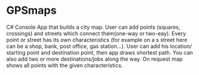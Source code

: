 # GPSmaps
C# Console App that builds a city map. User can add points (squares, crossings) and streets which connect them(one-way or two-eay). Every point or street has its own characteristics (for example on a s street here can be a shop, bank, post office, gas station...). User can add his location/ starting point and destination point, then app draws shortest path. You can also add two or more destinations/jobs along the way. On request map shows all points with the given characteristics.
